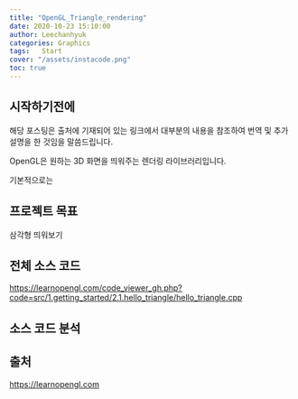 ```yaml
---
title: "OpenGL_Triangle_rendering"
date: 2020-10-23 15:10:00
author: Leechanhyuk
categories: Graphics
tags:	Start
cover: "/assets/instacode.png"
toc: true
---
```


## 시작하기전에

해당 포스팅은 출처에 기재되어 있는 링크에서 대부분의 내용을 참조하여 번역 및 추가 설명을 한 것임을 말씀드립니다.




OpenGL은 원하는 3D 화면을 띄워주는 렌더링 라이브러리입니다.

기본적으로는


## 프로젝트 목표

삼각형 띄워보기

## 전체 소스 코드

https://learnopengl.com/code_viewer_gh.php?code=src/1.getting_started/2.1.hello_triangle/hello_triangle.cpp

## 소스 코드 분석



## 출처
https://learnopengl.com







